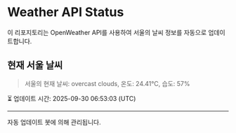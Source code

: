 
# Weather API Status

이 리포지토리는 OpenWeather API를 사용하여 서울의 날씨 정보를 자동으로 업데이트합니다.

## 현재 서울 날씨
> 서울의 현재 날씨: overcast clouds, 온도: 24.41°C, 습도: 57%

⏳ 업데이트 시간: 2025-09-30 06:53:03 (UTC)

---
자동 업데이트 봇에 의해 관리됩니다.
